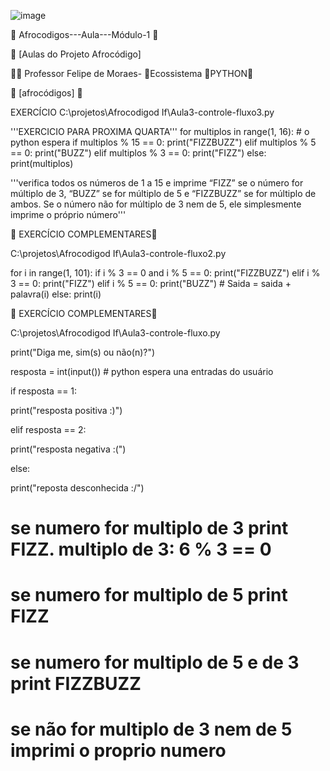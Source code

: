 ![image](https://github.com/mcds04/Afrocodigod-If/assets/100251166/9e07476e-18c3-43bc-96a1-c7c242a9ed2f)

🚀 Afrocodigos---Aula---Módulo-1 🚀

🌠 [Aulas do Projeto Afrocódigo]

🧑‍💻 Professor Felipe de Moraes- 🌱Ecossistema 🐍PYTHON🐍

🌠 [afrocódigos] 🌠

EXERCÍCIO C:\projetos\Afrocodigod If\Aula3-controle-fluxo3.py

'''EXERCICIO PARA PROXIMA QUARTA'''
for multiplos in range(1, 16): # o python espera
    if multiplos % 15 == 0:
        print("FIZZBUZZ")
    elif multiplos % 5 == 0:
        print("BUZZ")
    elif multiplos % 3 == 0:
        print("FIZZ")
    else:
        print(multiplos)


'''verifica todos os números de 1 a 15 e imprime “FIZZ” se o número for múltiplo de 3, “BUZZ” 
se for múltiplo de 5 e “FIZZBUZZ” se for múltiplo de ambos. 
Se o número não for múltiplo de 3 nem de 5, ele simplesmente imprime o próprio número'''

🌠 EXERCÍCIO COMPLEMENTARES🌠 

C:\projetos\Afrocodigod If\Aula3-controle-fluxo2.py

for i in range(1, 101):
    if i % 3 == 0 and i % 5 == 0:
        print("FIZZBUZZ")
    elif i % 3 == 0:
        print("FIZZ")
    elif i % 5 == 0:
        print("BUZZ") # Saida = saida + palavra(i)
    else:
        print(i)

🌠 EXERCÍCIO COMPLEMENTARES🌠 

C:\projetos\Afrocodigod If\Aula3-controle-fluxo.py

print("Diga me, sim(s) ou não(n)?")

resposta =  int(input()) # python espera una entradas do usuário

if resposta == 1:

 print("resposta positiva :)")

elif resposta == 2:

 print("resposta negativa :(")

else:

 print("reposta desconhecida :/")

 # se numero for multiplo de 3 print FIZZ. multiplo de 3: 6 % 3 == 0
 # se numero for multiplo de 5 print FIZZ
 # se numero for multiplo de 5 e de 3 print FIZZBUZZ
 # se não for multiplo de 3 nem de 5 imprimi o proprio numero 

